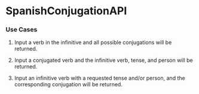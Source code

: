 # SpanishConjugationAPI

### Use Cases

 1.  Input a verb in the infinitive and all possible conjugations will be returned.

 2.  Input a conjugated verb and the infinitive verb, tense, and person will be returned.

 3.  Input an infinitive verb with a requested tense and/or person, and the corresponding conjugation will be returned.
